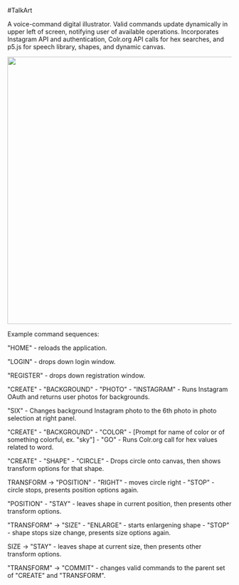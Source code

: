 #TalkArt

A voice-command digital illustrator. Valid commands update dynamically in upper left of screen, notifying user of available operations. Incorporates Instagram API and authentication, Colr.org API calls for hex searches, and p5.js for speech library, shapes, and dynamic canvas.

<img src="https://cloud.githubusercontent.com/assets/14845097/16727089/33fb74fa-4714-11e6-9660-c4be84f05d06.png" width="600px"/>

Example command sequences:  
  
"HOME" - reloads the application.
  
"LOGIN" - drops down login window.  
  
"REGISTER" - drops down registration window.  
  
"CREATE" - "BACKGROUND" - "PHOTO" - "INSTAGRAM" - Runs Instagram OAuth and returns user photos for backgrounds. 

"SIX" - Changes background Instagram photo to the 6th photo in photo selection at right panel.
  
"CREATE" - "BACKGROUND" - "COLOR" - [Prompt for name of color or of something colorful, ex. "sky"] - "GO" - Runs Colr.org call for hex values related to word.  
  
"CREATE" - "SHAPE" - "CIRCLE" - Drops circle onto canvas, then shows transform options for that shape.  
  
TRANSFORM -> "POSITION" - "RIGHT" - moves circle right - "STOP" - circle stops, presents position options again. 
  
"POSITION" - "STAY" - leaves shape in current position, then presents other transform options.  
  
"TRANSFORM" -> "SIZE" - "ENLARGE" - starts enlargening shape - "STOP" - shape stops size change, presents size options again.
  
SIZE -> "STAY" - leaves shape at current size, then presents other transform options. 
  
"TRANSFORM" -> "COMMIT" - changes valid commands to the parent set of "CREATE" and "TRANSFORM".  
  
